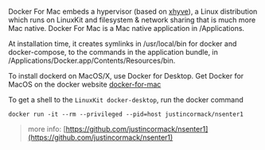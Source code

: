 Docker For Mac embeds a hypervisor (based on [xhyve](https://github.com/machyve/xhyve)), a Linux distribution which runs on LinuxKit and filesystem & network sharing that is much more Mac native. Docker For Mac is a Mac native application in /Applications. 

At installation time, it creates symlinks in /usr/local/bin for docker and docker-compose, to the commands in the application bundle, in /Applications/Docker.app/Contents/Resources/bin.

To install dockerd on MacOS/X, use Docker for Desktop. Get Docker for MacOS on the docker website 
[docker-for-mac](https://docs.docker.com/docker-for-mac/)

To get a shell to the `LinuxKit docker-desktop`, run the docker command 

```
docker run -it --rm --privileged --pid=host justincormack/nsenter1
```

> more info: [https://github.com/justincormack/nsenter1](https://github.com/justincormack/nsenter1)


